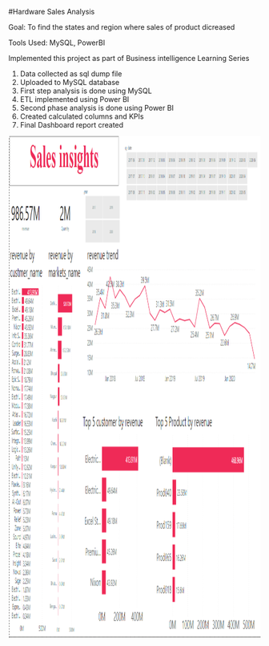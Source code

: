 #Hardware Sales Analysis

Goal: To find the states and region where sales of product dicreased

Tools Used: MySQL, PowerBI

Implemented this project as part of Business intelligence Learning Series

1. Data collected as sql dump file
2. Uploaded to MySQL database
3. First step analysis is done using MySQL
4. ETL implemented using Power BI
5. Second phase analysis is done using Power BI
6. Created calculated columns and KPIs
7. Final Dashboard report created

<img src="Capture.PNG" alt="img" height="1000" width="1200">
